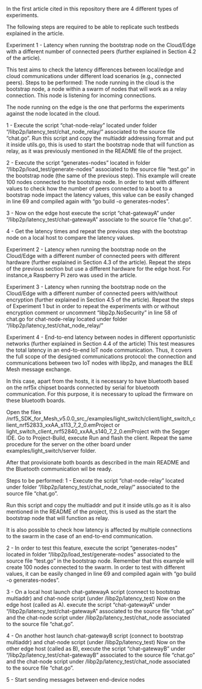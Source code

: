 In the first article cited in this repository there are 4 different types of experiments.

The following steps are required to be able to replicate such testbeds explained in the article.      

Experiment 1 - Latency when running the bootstrap node on the Cloud/Edge with a different number of connected peers (further explained in Section 4.2 of the article).

This test aims to check the latency differences between local/edge and cloud communications under different load scenarios (e.g., connected peers).
Steps to be performed:
The node running in the cloud is the bootstrap node, a node within a swarm of nodes that will work as a relay connection. This node is listening for incoming connections.
 
The node running on the edge is the one that performs the experiments against the node located in the cloud.  

1 - Execute the script “chat-node-relay” located under folder “/libp2p/latency_test/chat_node_relay/” associated to the source file “chat.go”. Run this script and copy the multiaddr addressing format and put it inside utils.go, this is used to start the bootstrap node that will function as relay, as it was previously mentioned in the README file of the project.
 
2 - Execute the script “generates-nodes” located in folder “/libp2p/load_test/generate-nodes” associated to the source file “test.go” in the bootstrap node (the same of the previous step). This example will create 100 nodes connected to the bootstrap node. In order to test with different values to check how the number of peers connected to a boot to a bootstrap node impact the latency values, this value can be easily changed in line 69 and compiled again with “go build -o generates-nodes”.    

3 - Now on the edge host execute the script “chat-gatewayA” under “/libp2p/latency_test/chat-gatewayA” associate to the source file “chat.go”.

4 - Get the latency times and repeat the previous step with the bootstrap node on a local host to compare the latency values.
 
Experiment 2 - Latency when running the bootstrap node on the Cloud/Edge with a different number of connected peers with different hardware  (further explained in Section 4.3 of the article).
Repeat the steps of the previous section but use a different hardware for the edge host. For instance,a Raspberry Pi zero was used in the article. 

Experiment 3 - Latency when running the bootstrap node on the Cloud/Edge with a different number of connected peers with/without encryption (further explained in Section 4.5 of the article).
Repeat the steps of Experiment 1  but in order to repeat the experiments with or without encryption comment or uncomment “libp2p.NoSecurity” in line 58 of chat.go for chat-node-relay located under folder “/libp2p/latency_test/chat_node_relay/”

Experiment 4 - End-to-end latency between nodes in different opportunistic networks (further explained in Section 4.4 of the article)
This test measures the total latency in an end-to-end IoT node communication. Thus, it covers the full scope of the designed communications protocol: the connection and communications between two IoT nodes with libp2p, and manages the BLE Mesh message exchange.

In this case, apart from the hosts, it is necessary to have bluetooth based on the nrf5x chipset boards connected by serial for bluetooth communication. 
For this purpose, it is necessary to upload the firmware on these bluetooth boards. 

Open the files /nrf5_SDK_for_Mesh_v5.0.0_src_/examples/light_switch/client/light_switch_client_nrf52833_xxAA_s113_7_2_0.emProject or light_switch_client_nrf52840_xxAA_s140_7_2_0.emProject with the Segger IDE. 
Go to Project-Build, execute Run and flash the client. Repeat the same procedure for the server on the other board under examples/light_switch/server folder.

After that provisionate both boards as described in the main README and the Bluetooth communication wil be ready.

Steps to be performed:
1 - Execute the script “chat-node-relay” located under folder “/libp2p/latency_test/chat_node_relay/” associated to the source file “chat.go”.

Run this script and copy the multiaddr and put it inside utils.go as it is also mentioned in the README of the project, this is used as the start the bootstrap node that will function as relay.

It is also possible to check how latency is affected by multiple connections to the swarm in the case of an end-to-end communication.

2 - In order to test this feature, execute the script “generates-nodes” located in folder “/libp2p/load_test/generate-nodes” associated to the source file “test.go” in the bootstrap node. Remember that this example will create 100 nodes connected to the swarm. In order to test with different values, it can be easily changed   in line 69 and compiled again with “go build -o generates-nodes”.    

3 - On a local host launch chat-gatewayA script (connect to bootstrap multiaddr) and chat-node script (under /libp2p/latency_test)
Now on the edge host (called as A). execute the script “chat-gatewayA” under “/libp2p/latency_test/chat-gatewayA” associated to the source file “chat.go” and the chat-node script under /libp2p/latency_test/chat_node associated to the source file “chat.go”.

4 - On another host launch chat-gatewayB script (connect to bootstrap multiaddr) and chat-node script (under /libp2p/latency_test)
Now on the other edge host (called as B), execute the script “chat-gatewayB” under “/libp2p/latency_test/chat-gatewayB” associated to the source file “chat.go” and the chat-node script under /libp2p/latency_test/chat_node associated to the source file “chat.go”.

5 - Start sending messages between end-device nodes
